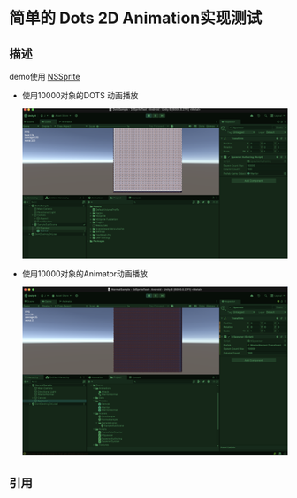 # 简单的 Dots 2D Animation实现测试

## 描述

demo使用 [NSSprite](https://github.com/Antoshidza/NSprites)

* 使用10000对象的DOTS 动画播放

	![](images/2024-12-17-09-14-07.png)

* 使用10000对象的Animator动画播放

	![](images/2024-12-17-09-15-14.png)

## 引用

